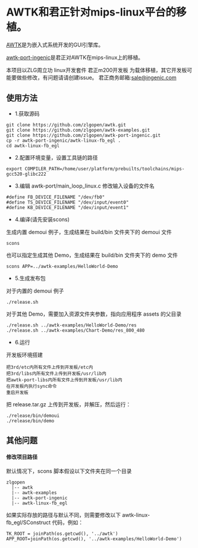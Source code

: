 # AWTK和君正针对mips-linux平台的移植。

[AWTK](https://github.com/zlgopen/awtk)是为嵌入式系统开发的GUI引擎库。

[awtk-port-ingenic](https://github.com/zlgopen/awtk-port-ingenic)是君正对AWTK在mips-linux上的移植。

本项目以ZLG周立功 linux开发套件 君正m200开发板 为载体移植，其它开发板可能要做些修改，有问题请请创建issue。
君正商务邮箱:sale@ingenic.com

## 使用方法

* 1.获取源码

```
git clone https://github.com/zlgopen/awtk.git
git clone https://github.com/zlgopen/awtk-examples.git
git clone https://github.com/zlgopen/awtk-port-ingenic.git
cp -r awtk-port-ingenic/awtk-linux-fb_egl .
cd awtk-linux-fb_egl
```

* 2.配置环境变量，设置工具链的路径

```
export COMPILER_PATH=/home/user/platform/prebuilts/toolchains/mips-gcc520-glibc222
```

* 3.编辑 awtk-port/main\_loop\_linux.c 修改输入设备的文件名

```
#define FB_DEVICE_FILENAME "/dev/fb0"
#define TS_DEVICE_FILENAME "/dev/input/event0"
#define KB_DEVICE_FILENAME "/dev/input/event1"
```

* 4.编译(请先安装scons)

生成内置 demoui 例子，生成结果在 build/bin 文件夹下的 demoui 文件

```
scons
```

也可以指定生成其他 Demo，生成结果在 build/bin 文件夹下的 demo 文件

```
scons APP=../awtk-examples/HelloWorld-Demo
```

* 5.生成发布包

对于内置的 demoui 例子

```
./release.sh
```

对于其他 Demo，需要加入资源文件夹参数，指向应用程序 assets 的父目录

```
./release.sh ../awtk-examples/HelloWorld-Demo/res
./release.sh ../awtk-examples/Chart-Demo/res_800_480
```

* 6.运行

开发板环境搭建

```
把3rd/etc内所有文件上传到开发板/etc内
把3rd/libs内所有文件上传到开发板/usr/lib内
把awtk-port-libs内所有文件上传到开发板/usr/lib内
在开发板内执行sync命令
重启开发板
```

把 release.tar.gz 上传到开发板，并解压，然后运行：

```
./release/bin/demoui
./release/bin/demo
```

## 其他问题

#### 修改项目路径

默认情况下，scons 脚本假设以下文件夹在同一个目录

```
zlgopen
  |-- awtk
  |-- awtk-examples
  |-- awtk-port-ingenic
  |-- awtk-linux-fb_egl
```

如果实际存放的路径与默认不同，则需要修改以下 awtk-linux-fb_egl/SConstruct 代码，例如：

```
TK_ROOT = joinPath(os.getcwd(), '../awtk')
APP_ROOT=joinPath(os.getcwd(), '../awtk-examples/HelloWorld-Demo')
```

